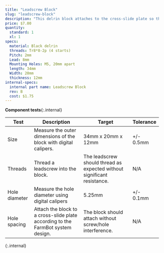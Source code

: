 ```yaml
---
title: "Leadscrew Block"
slug: "leadscrew-block"
description: "This delrin block attaches to the cross-slide plate so that the leadscrew can move through it, allowing FarmBot to move in the Z direction."
price: $7.00
quantity:
  standard: 1
  xl: 1
specs:
  material: Black delrin
  threads: Tr8*8-2p (4 starts)
  Pitch: 2mm
  Lead: 8mm
  Mounting Holes: M5, 20mm apart
  length: 34mm
  Width: 20mm
  thickness: 12mm
internal-specs:
  internal part name: Leadscrew Block
  rev: B
  cost: $1.75
---
```


**Component tests**{:.internal}

|Test         |Description  |Target       |Tolerance    |
|-------------|-------------|-------------|-------------|
|Size         |Measure the outer dimensions of the block with digital calipers.|34mm x 20mm x 12mm|+/- 0.5mm
|Threads      |Thread a leadscrew into the block.|The leadscrew should thread as expected without significant resistance.|N/A
|Hole diameter|Measure the hole diameter using digital calipers|5.25mm|+/- 0.1mm
|Hole spacing |Attach the block to a cross-slide plate according to the FarmBot system design.|The block should attach without screw/hole interference.|N/A
{:.internal}

